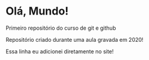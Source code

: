 # Olá, Mundo!
Primeiro repositório do curso de git e github

Repositório criado durante uma aula gravada em 2020!

Essa linha eu adicionei diretamente no site!
